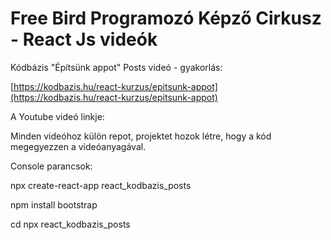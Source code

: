 # Free Bird Programozó Képző Cirkusz - React Js videók


Kódbázis "Építsünk appot" Posts videó - gyakorlás:

[https://kodbazis.hu/react-kurzus/epitsunk-appot](https://kodbazis.hu/react-kurzus/epitsunk-appot)



 A Youtube videó linkje:

Minden videóhoz külön repot, projektet hozok létre, hogy a kód megegyezzen a videóanyagával.


Console parancsok:

npx create-react-app react_kodbazis_posts

npm install bootstrap

cd npx react_kodbazis_posts
